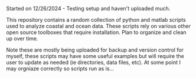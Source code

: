 Started on 12/26/2024 - Testing setup and haven't uploaded much.

This repository contains a random collection of python and matlab scripts used to analyze coastal and ocean data.
These scripts rely on various other open source toolboxes that require installation. 
Plan to organize and clean up over time.

Note these are mostly being uploaded for backup and version control for myself, these scripts may have some useful
examples but will require the user to update as needed (ie directories, data files, etc). At some point
I may orgniaze correctly so scripts run as is...
